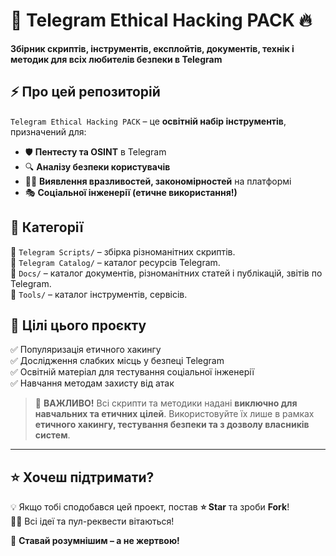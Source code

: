 # 🚀 Telegram Ethical Hacking PACK 🔥  
**Збірник скриптів, інструментів, експлойтів, документів, технік і методик для всіх любителів безпеки в Telegram**  

## ⚡ Про цей репозиторій  
`Telegram Ethical Hacking PACK` – це **освітній набір інструментів**, призначений для:
- 🛡️ **Пентесту та OSINT** в Telegram  
- 🔍 **Аналізу безпеки користувачів**  
- 🕵️‍♂️ **Виявлення вразливостей, закономірностей** на платформі  
- 🎭 **Соціальної інженерії (етичне використання!)**

## 📂 Категорії
📁 `Telegram Scripts/` – збірка різноманітних скриптів.  
📁 `Telegram Catalog/` – каталог ресурсів Telegram.  
📁 `Docs/` – каталог документів, різноманітних статей і публікацій, звітів по Telegram.  
📁 `Tools/` – каталог інструментів, сервісів.

## 🎯 Цілі цього проєкту  

✅ Популяризація етичного хакингу  
✅ Дослідження слабких місць у безпеці Telegram  
✅ Освітній матеріал для тестування соціальної інженерії  
✅ Навчання методам захисту від атак

> 🚨 **ВАЖЛИВО!** Всі скрипти та методики надані **виключно для навчальних та етичних цілей**. Використовуйте їх лише в рамках **етичного хакингу, тестування безпеки та з дозволу власників систем**. 
---

## ⭐ Хочеш підтримати?  

💡 Якщо тобі сподобався цей проект, постав **⭐ Star** та зроби **Fork**!  
👨‍💻 Всі ідеї та пул-реквести вітаються!  

🚀 **Ставай розумнішим – а не жертвою!**  
